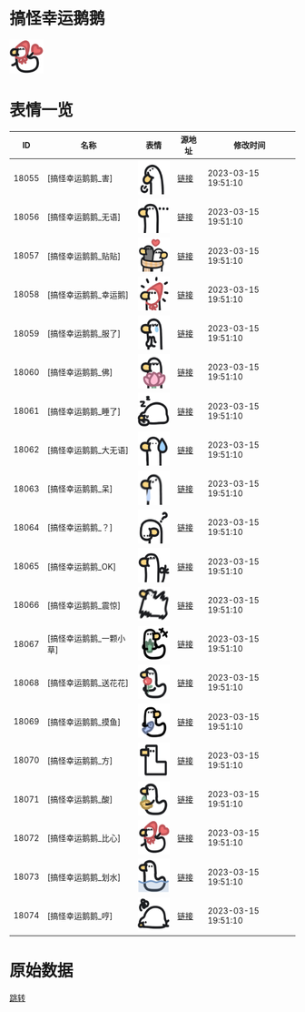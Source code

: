 # 搞怪幸运鹅鹅

<img src="./cover.png" height="60" alt="cover" />

# 表情一览

|ID|名称|表情|源地址|修改时间|
|----|----|----|----|----|
|18055|[搞怪幸运鹅鹅_害]|<img src="./pic/018055_%5B搞怪幸运鹅鹅_害%5D.png" height="60" alt="害"/>|[链接](https://i0.hdslb.com/bfs/garb/25405a815ba6a72c5a34222f7369bc620a2d9139.png)|2023-03-15 19:51:10|
|18056|[搞怪幸运鹅鹅_无语]|<img src="./pic/018056_%5B搞怪幸运鹅鹅_无语%5D.png" height="60" alt="无语"/>|[链接](https://i0.hdslb.com/bfs/garb/9b6a22df180106a96f9f87b39aed49547a555026.png)|2023-03-15 19:51:10|
|18057|[搞怪幸运鹅鹅_贴贴]|<img src="./pic/018057_%5B搞怪幸运鹅鹅_贴贴%5D.png" height="60" alt="贴贴"/>|[链接](https://i0.hdslb.com/bfs/garb/179ee1fbc64c9c4f08fe667b18d8dd8677bcb291.png)|2023-03-15 19:51:10|
|18058|[搞怪幸运鹅鹅_幸运鹅]|<img src="./pic/018058_%5B搞怪幸运鹅鹅_幸运鹅%5D.png" height="60" alt="幸运鹅"/>|[链接](https://i0.hdslb.com/bfs/garb/865020c424289529c65d6ba0b1d7697daab8fa2f.png)|2023-03-15 19:51:10|
|18059|[搞怪幸运鹅鹅_服了]|<img src="./pic/018059_%5B搞怪幸运鹅鹅_服了%5D.png" height="60" alt="服了"/>|[链接](https://i0.hdslb.com/bfs/garb/f1ad35345acfca31e2437b713af6e3b75d1408e7.png)|2023-03-15 19:51:10|
|18060|[搞怪幸运鹅鹅_佛]|<img src="./pic/018060_%5B搞怪幸运鹅鹅_佛%5D.png" height="60" alt="佛"/>|[链接](https://i0.hdslb.com/bfs/garb/8f924fe76e4722e7e48a8ab9ce193c85476ed648.png)|2023-03-15 19:51:10|
|18061|[搞怪幸运鹅鹅_睡了]|<img src="./pic/018061_%5B搞怪幸运鹅鹅_睡了%5D.png" height="60" alt="睡了"/>|[链接](https://i0.hdslb.com/bfs/garb/f45cc0907d98460b32a471e5243cf4dcb628eb75.png)|2023-03-15 19:51:10|
|18062|[搞怪幸运鹅鹅_大无语]|<img src="./pic/018062_%5B搞怪幸运鹅鹅_大无语%5D.png" height="60" alt="大无语"/>|[链接](https://i0.hdslb.com/bfs/garb/7b1cee67d8ebaafa5c554ba88eecd1bcecbc8e74.png)|2023-03-15 19:51:10|
|18063|[搞怪幸运鹅鹅_呆]|<img src="./pic/018063_%5B搞怪幸运鹅鹅_呆%5D.png" height="60" alt="呆"/>|[链接](https://i0.hdslb.com/bfs/garb/ecf1455ce35f9b0a3b6f963e2a9bbd07c27ccd62.png)|2023-03-15 19:51:10|
|18064|[搞怪幸运鹅鹅_？]|<img src="./pic/018064_%5B搞怪幸运鹅鹅_？%5D.png" height="60" alt="？"/>|[链接](https://i0.hdslb.com/bfs/garb/72ee00215224433dcdff034a6b92ee13a8901188.png)|2023-03-15 19:51:10|
|18065|[搞怪幸运鹅鹅_OK]|<img src="./pic/018065_%5B搞怪幸运鹅鹅_OK%5D.png" height="60" alt="OK"/>|[链接](https://i0.hdslb.com/bfs/garb/8889361c888c7fdd3867155578c34aa19daf7a61.png)|2023-03-15 19:51:10|
|18066|[搞怪幸运鹅鹅_震惊]|<img src="./pic/018066_%5B搞怪幸运鹅鹅_震惊%5D.png" height="60" alt="震惊"/>|[链接](https://i0.hdslb.com/bfs/garb/2c2851e13537f890a33020ca486d5934f250ab14.png)|2023-03-15 19:51:10|
|18067|[搞怪幸运鹅鹅_一颗小草]|<img src="./pic/018067_%5B搞怪幸运鹅鹅_一颗小草%5D.png" height="60" alt="一颗小草"/>|[链接](https://i0.hdslb.com/bfs/garb/d2160dedfe54f2441639ce10426b8e320c566bc4.png)|2023-03-15 19:51:10|
|18068|[搞怪幸运鹅鹅_送花花]|<img src="./pic/018068_%5B搞怪幸运鹅鹅_送花花%5D.png" height="60" alt="送花花"/>|[链接](https://i0.hdslb.com/bfs/garb/fe933d193c32768869123b4d86abc4e8c30869e4.png)|2023-03-15 19:51:10|
|18069|[搞怪幸运鹅鹅_摸鱼]|<img src="./pic/018069_%5B搞怪幸运鹅鹅_摸鱼%5D.png" height="60" alt="摸鱼"/>|[链接](https://i0.hdslb.com/bfs/garb/432726a51ce3cf61f556b59cbefd2a4b5f96e81a.png)|2023-03-15 19:51:10|
|18070|[搞怪幸运鹅鹅_方]|<img src="./pic/018070_%5B搞怪幸运鹅鹅_方%5D.png" height="60" alt="方"/>|[链接](https://i0.hdslb.com/bfs/garb/b54668e9e97f2116c873bc2a77d7b8439ea73fdd.png)|2023-03-15 19:51:10|
|18071|[搞怪幸运鹅鹅_酸]|<img src="./pic/018071_%5B搞怪幸运鹅鹅_酸%5D.png" height="60" alt="酸"/>|[链接](https://i0.hdslb.com/bfs/garb/7239bd7799364b0052085370c386dc1242ee0fb8.png)|2023-03-15 19:51:10|
|18072|[搞怪幸运鹅鹅_比心]|<img src="./pic/018072_%5B搞怪幸运鹅鹅_比心%5D.png" height="60" alt="比心"/>|[链接](https://i0.hdslb.com/bfs/garb/8bc3834cbcfde25655ac212ab243cc672e24c45f.png)|2023-03-15 19:51:10|
|18073|[搞怪幸运鹅鹅_划水]|<img src="./pic/018073_%5B搞怪幸运鹅鹅_划水%5D.png" height="60" alt="划水"/>|[链接](https://i0.hdslb.com/bfs/garb/a2c7af0eca85b9c98c42eb082810b8970b8d6e08.png)|2023-03-15 19:51:10|
|18074|[搞怪幸运鹅鹅_哼]|<img src="./pic/018074_%5B搞怪幸运鹅鹅_哼%5D.png" height="60" alt="哼"/>|[链接](https://i0.hdslb.com/bfs/garb/e041b27973fcd6c6fbbff8790f8ae68aedabb124.png)|2023-03-15 19:51:10|

# 原始数据

[跳转](./raw.json)

